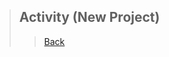 > ## Activity (New Project)
>> [Back](https://github.com/StudyClubUnida/AMOLED/blob/main/Android/Modul%20Android.md)

